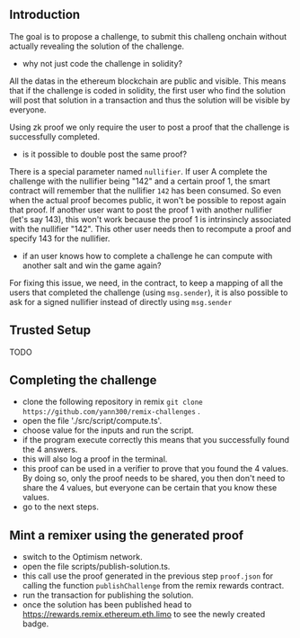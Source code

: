   ## Introduction

 The goal is to propose a challenge, to submit this challeng onchain without actually revealing the solution of the challenge.

  - why not just code the challenge in solidity?
  
 All the datas in the ethereum blockchain are public and visible. This means that if the challenge is coded in solidity, the first user who find the solution will post that solution in a transaction and thus the solution will be visible by everyone.

 Using zk proof we only require the user to post a proof that the challenge is successfully completed.

  - is it possible to double post the same proof?
  
 There is a special parameter named `nullifier`.
 If user A complete the challenge with the nullifier being "142" and a certain proof 1, the smart contract will remember that the nullifier `142` has been consumed.
 So even when the actual proof becomes public, it won't be possible to repost again that proof. 
 If another user want to post the proof 1 with another nullifier (let's say 143), this won't work because the proof 1 is intrinsincly associated with the nullifier "142".
 This other user needs then to recompute a proof and specify 143 for the nullifier.

  - if an user knows how to complete a challenge he can compute with another salt and win the game again?

 For fixing this issue, we need, in the contract, to keep a mapping of all the users that completed the challenge (using `msg.sender`), it is also possible to ask for a signed nullifier instead of directly using `msg.sender`
 
 ## Trusted Setup
 
 TODO
 
 ## Completing the challenge

 - clone the following repository in remix `git clone https://github.com/yann300/remix-challenges` .
 - open the file './src/script/compute.ts'.
 - choose value for the inputs and run the script.
 - if the program execute correctly this means that you successfully found the 4 answers.
 - this will also log a proof in the terminal.
 - this proof can be used in a verifier to prove that you found the 4 values. By doing so, only the proof needs to be shared, you then don't need to share the 4 values, but everyone can be certain that you know these values.
 - go to the next steps.

 ## Mint a remixer using the generated proof

 - switch to the Optimism network.
 - open the file scripts/publish-solution.ts.
 - this call use the proof generated in the previous step `proof.json` for calling the function `publishChallenge` from the remix rewards contract.
 - run the transaction for publishing the solution.
 - once the solution has been published head to https://rewards.remix.ethereum.eth.limo to see the newly created badge.






